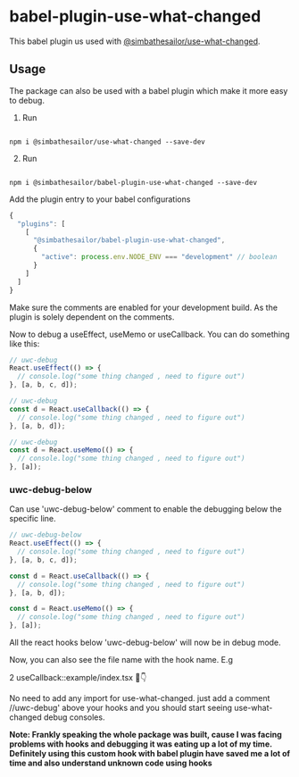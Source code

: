 # babel-plugin-use-what-changed

This babel plugin us used with [@simbathesailor/use-what-changed](https://github.com/simbathesailor/babel-plugin-use-what-changed).

## Usage

The package can also be used with a babel plugin which make it more easy to debug.

1. Run

```

npm i @simbathesailor/use-what-changed --save-dev

```

2. Run

```

npm i @simbathesailor/babel-plugin-use-what-changed --save-dev

```

Add the plugin entry to your babel configurations

```js
{
  "plugins": [
    [
      "@simbathesailor/babel-plugin-use-what-changed",
      {
        "active": process.env.NODE_ENV === "development" // boolean
      }
    ]
  ]
}
```

Make sure the comments are enabled for your development build. As the plugin is solely dependent on the comments.

Now to debug a useEffect, useMemo or useCallback. You can do something like this:

```jsx
// uwc-debug
React.useEffect(() => {
  // console.log("some thing changed , need to figure out")
}, [a, b, c, d]);

// uwc-debug
const d = React.useCallback(() => {
  // console.log("some thing changed , need to figure out")
}, [a, b, d]);

// uwc-debug
const d = React.useMemo(() => {
  // console.log("some thing changed , need to figure out")
}, [a]);
```

### uwc-debug-below

Can use 'uwc-debug-below' comment to enable the debugging below the specific line.

```jsx
// uwc-debug-below
React.useEffect(() => {
  // console.log("some thing changed , need to figure out")
}, [a, b, c, d]);

const d = React.useCallback(() => {
  // console.log("some thing changed , need to figure out")
}, [a, b, d]);

const d = React.useMemo(() => {
  // console.log("some thing changed , need to figure out")
}, [a]);
```

All the react hooks below 'uwc-debug-below' will now be in debug mode.

Now, you can also see the file name with the hook name. E.g

2 useCallback::example/index.tsx 🧐👇

No need to add any import for use-what-changed. just add a comment //uwc-debug' above your hooks and you should start seeing use-what-changed debug consoles.

<strong>Note: Frankly speaking the whole package was built, cause I was facing problems with hooks and debugging it was eating up a lot of my time. Definitely using this custom hook with babel plugin have saved me a lot of time and also understand unknown code using hooks</strong>
